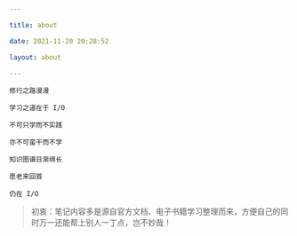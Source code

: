 ```yaml
---

title: about

date: 2021-11-20 20:28:52

layout: about

---
```


```
修行之路漫漫

学习之道在于 I/O

不可只学而不实践

亦不可蛮干而不学

知识图谱日渐绵长

愿老来回首

仍在 I/O
```

> 初衷：笔记内容多是源自官方文档、电子书籍学习整理而来，方便自己的同时万一还能帮上别人一丁点，岂不妙哉！
